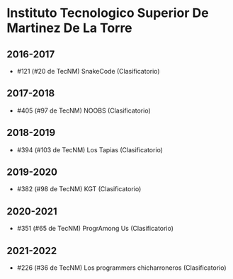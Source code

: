# Instituto Tecnologico Superior De Martinez De La Torre

## 2016-2017

- #121 (#20 de TecNM) SnakeCode (Clasificatorio)

## 2017-2018

- #405 (#97 de TecNM) NOOBS (Clasificatorio)

## 2018-2019

- #394 (#103 de TecNM) Los Tapias (Clasificatorio)

## 2019-2020

- #382 (#98 de TecNM) KGT (Clasificatorio)

## 2020-2021

- #351 (#65 de TecNM) ProgrAmong Us (Clasificatorio)

## 2021-2022

- #226 (#36 de TecNM) Los programmers chicharroneros (Clasificatorio)


